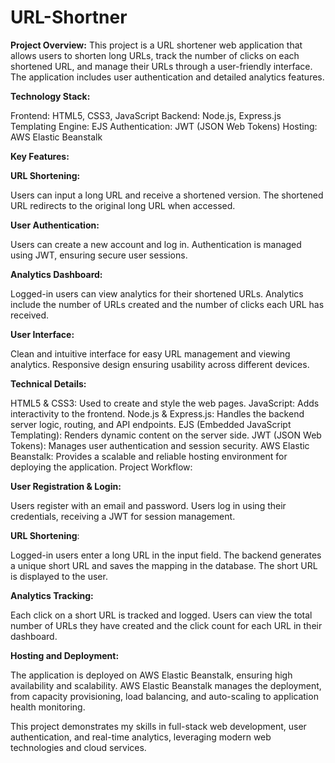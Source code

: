 # URL-Shortner


**Project Overview:**
This project is a URL shortener web application that allows users to shorten long URLs, track the number of clicks on each shortened URL, and manage their URLs through a user-friendly interface. The application includes user authentication and detailed analytics features.

**Technology Stack:**

Frontend: HTML5, CSS3, JavaScript
Backend: Node.js, Express.js
Templating Engine: EJS
Authentication: JWT (JSON Web Tokens)
Hosting: AWS Elastic Beanstalk


**Key Features:**

**URL Shortening:**

Users can input a long URL and receive a shortened version.
The shortened URL redirects to the original long URL when accessed.

**User Authentication:**

Users can create a new account and log in.
Authentication is managed using JWT, ensuring secure user sessions.

**Analytics Dashboard:**

Logged-in users can view analytics for their shortened URLs.
Analytics include the number of URLs created and the number of clicks each URL has received.

**User Interface:**

Clean and intuitive interface for easy URL management and viewing analytics.
Responsive design ensuring usability across different devices.

**Technical Details:**

HTML5 & CSS3: Used to create and style the web pages.
JavaScript: Adds interactivity to the frontend.
Node.js & Express.js: Handles the backend server logic, routing, and API endpoints.
EJS (Embedded JavaScript Templating): Renders dynamic content on the server side.
JWT (JSON Web Tokens): Manages user authentication and session security.
AWS Elastic Beanstalk: Provides a scalable and reliable hosting environment for deploying the application.
Project Workflow:

**User Registration & Login:**

Users register with an email and password.
Users log in using their credentials, receiving a JWT for session management.

**URL Shortening**:

Logged-in users enter a long URL in the input field.
The backend generates a unique short URL and saves the mapping in the database.
The short URL is displayed to the user.

**Analytics Tracking:**

Each click on a short URL is tracked and logged.
Users can view the total number of URLs they have created and the click count for each URL in their dashboard.

**Hosting and Deployment:**

The application is deployed on AWS Elastic Beanstalk, ensuring high availability and scalability.
AWS Elastic Beanstalk manages the deployment, from capacity provisioning, load balancing, and auto-scaling to application health monitoring.


This project demonstrates my skills in full-stack web development, user authentication, and real-time analytics, leveraging modern web technologies and cloud services.
